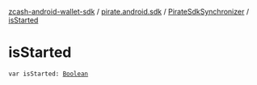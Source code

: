 [zcash-android-wallet-sdk](../../index.md) / [pirate.android.sdk](../index.md) / [PirateSdkSynchronizer](index.md) / [isStarted](./is-started.md)

# isStarted

`var isStarted: `[`Boolean`](https://kotlinlang.org/api/latest/jvm/stdlib/kotlin/-boolean/index.html)